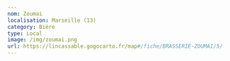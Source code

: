 ```yaml
---
nom: Zoumai
localisation: Marseille (13)
category: Bière
type: Local
image: /img/zoumai.png
url: https://lincassable.gogocarto.fr/map#/fiche/BRASSERIE-ZOUMAI/5/
---
```

